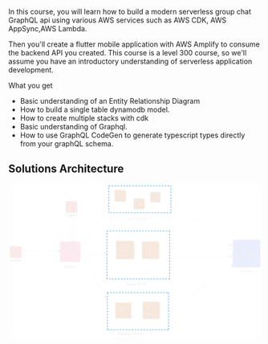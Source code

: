 In this course, you will learn how to build a modern serverless group chat GraphQL api using various AWS services such as AWS CDK, AWS AppSync,AWS Lambda.

Then you'll create a flutter mobile application with AWS Amplify to consume the backend API you created.
This course is a level 300 course, so we'll assume you have an introductory understanding of serverless application development.

What you get

- Basic understanding of an Entity Relationship Diagram
- How to build a single table dynamodb model.
- How to create multiple stacks with cdk
- Basic understanding of Graphql.
- How to use GraphQL CodeGen to generate typescript types directly from your graphQL schema.

## Solutions Architecture

![alt text](https://github.com/trey-rosius/cdk_group_chat/raw/master/images/group.png)
